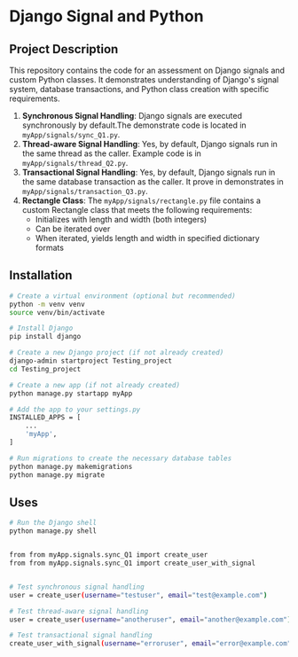 # Django Signal and Python

## Project Description

This repository contains the code for an assessment on Django signals and custom Python classes. It demonstrates understanding of Django's signal system, database transactions, and Python class creation with specific requirements.

1. **Synchronous Signal Handling**: Django signals are executed synchronously by default.The demonstrate code is located in `myApp/signals/sync_Q1.py`. 
2. **Thread-aware Signal Handling**: Yes, by default, Django signals run in the same thread as the caller. Example code is in `myApp/signals/thread_Q2.py`. 
3. **Transactional Signal Handling**: Yes, by default, Django signals run in the same database transaction as the caller. It prove in demonstrates in `myApp/signals/transaction_Q3.py`. 
4. **Rectangle Class**: The `myApp/signals/rectangle.py` file contains a custom Rectangle class that meets the following requirements:
    - Initializes with length and width (both integers)
    - Can be iterated over
    - When iterated, yields length and width in specified dictionary formats


## Installation

```bash
# Create a virtual environment (optional but recommended)
python -m venv venv
source venv/bin/activate  

# Install Django
pip install django

# Create a new Django project (if not already created)
django-admin startproject Testing_project
cd Testing_project

# Create a new app (if not already created)
python manage.py startapp myApp

# Add the app to your settings.py
INSTALLED_APPS = [
    ...
    'myApp',
]

# Run migrations to create the necessary database tables
python manage.py makemigrations
python manage.py migrate
```
## Uses

```bash
# Run the Django shell
python manage.py shell


from from myApp.signals.sync_Q1 import create_user
from from myApp.signals.sync_Q1 import create_user_with_signal


# Test synchronous signal handling
user = create_user(username="testuser", email="test@example.com")

# Test thread-aware signal handling
user = create_user(username="anotheruser", email="another@example.com")

# Test transactional signal handling
create_user_with_signal(username="erroruser", email="error@example.com")

```